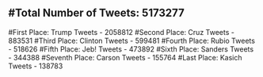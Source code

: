 #Total Number of Tweets: 5173277 
---
#First Place: Trump Tweets - 2058812
#Second Place: Cruz Tweets - 883531
#Third Place: Clinton Tweets - 599481
#Fourth Place: Rubio Tweets - 518626
#Fifth Place: Jeb! Tweets - 473892
#Sixth Place: Sanders Tweets - 344388
#Seventh Place: Carson Tweets - 155764
#Last Place: Kasich Tweets - 138783
